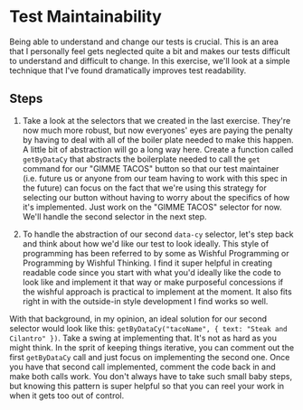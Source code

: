 # Test Maintainability

Being able to understand and change our tests is crucial. This is an area that I personally feel gets neglected quite a bit and makes our tests difficult to understand and difficult to change. In this exercise, we'll look at a simple technique that I've found dramatically improves test readability.

## Steps

1. Take a look at the selectors that we created in the last exercise. They're now much more robust, but now everyones' eyes are paying the penalty by having to deal with all of the boiler plate needed to make this happen. A little bit of abstraction will go a long way here. Create a function called `getByDataCy` that abstracts the boilerplate needed to call the `get` command for our "GIMME TACOS" button so that our test maintainer (i.e. future us or anyone from our team having to work with this spec in the future) can focus on the fact that we're using this strategy for selecting our button without having to worry about the specifics of how it's implemented. Just work on the "GIMME TACOS" selector for now. We'll handle the second selector in the next step.

2. To handle the abstraction of our second `data-cy` selector, let's step back and think about how we'd like our test to look ideally. This style of programming has been referred to by some as Wishful Programming or Programming by Wishful Thinking. I find it super helpful in creating readable code since you start with what you'd ideally like the code to look like and implement it that way or make purposeful concessions if the wishful approach is practical to implement at the moment. It also fits right in with the outside-in style development I find works so well.

With that background, in my opinion, an ideal solution for our second selector would look like this: `getByDataCy("tacoName", { text: "Steak and Cilantro" })`. Take a swing at implementing that. It's not as hard as you might think. In the sprit of keeping things iterative, you can comment out the first `getByDataCy` call and just focus on implementing the second one. Once you have that second call implemented, comment the code back in and make both calls work. You don't always have to take such small baby steps, but knowing this pattern is super helpful so that you can reel your work in when it gets too out of control.

[1]: https://api.jquery.com/contains-selector/
